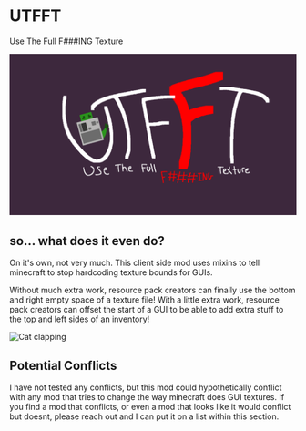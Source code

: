 # UTFFT
Use The Full F###ING Texture

![UTFFT Banner](UTFFT_banner.png)

## so... what does it even do?
On it's own, not very much. This client side mod uses mixins to tell minecraft to stop hardcoding texture bounds for GUIs.

Without much extra work, resource pack creators can finally use the bottom and right empty space of a texture file! With a little extra work, resource pack creators can offset the start of a GUI to be able to add extra stuff to the top and left sides of an inventory!

![Cat clapping](https://media.tenor.com/GZskxWx-48UAAAAi/cat-cat-meme.gif)

## Potential Conflicts
I have not tested any conflicts, but this mod could hypothetically conflict with any mod that tries to change the way minecraft does GUI textures. If you find a mod that conflicts, or even a mod that looks like it would conflict but doesnt, please reach out and I can put it on a list within this section.
